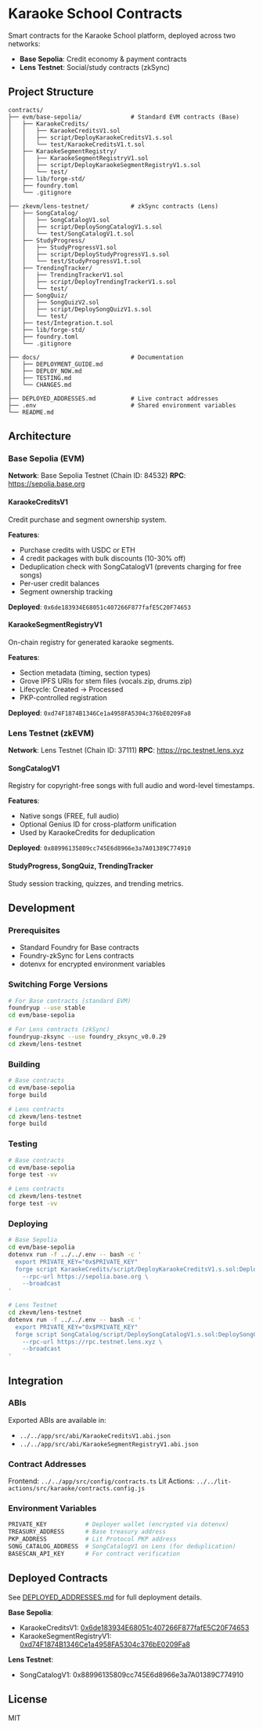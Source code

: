 # Karaoke School Contracts

Smart contracts for the Karaoke School platform, deployed across two networks:
- **Base Sepolia**: Credit economy & payment contracts
- **Lens Testnet**: Social/study contracts (zkSync)

## Project Structure

```
contracts/
├── evm/base-sepolia/              # Standard EVM contracts (Base)
│   ├── KaraokeCredits/
│   │   ├── KaraokeCreditsV1.sol
│   │   ├── script/DeployKaraokeCreditsV1.s.sol
│   │   └── test/KaraokeCreditsV1.t.sol
│   ├── KaraokeSegmentRegistry/
│   │   ├── KaraokeSegmentRegistryV1.sol
│   │   ├── script/DeployKaraokeSegmentRegistryV1.s.sol
│   │   └── test/
│   ├── lib/forge-std/
│   ├── foundry.toml
│   └── .gitignore
│
├── zkevm/lens-testnet/            # zkSync contracts (Lens)
│   ├── SongCatalog/
│   │   ├── SongCatalogV1.sol
│   │   ├── script/DeploySongCatalogV1.s.sol
│   │   └── test/SongCatalogV1.t.sol
│   ├── StudyProgress/
│   │   ├── StudyProgressV1.sol
│   │   ├── script/DeployStudyProgressV1.s.sol
│   │   └── test/StudyProgressV1.t.sol
│   ├── TrendingTracker/
│   │   ├── TrendingTrackerV1.sol
│   │   ├── script/DeployTrendingTrackerV1.s.sol
│   │   └── test/
│   ├── SongQuiz/
│   │   ├── SongQuizV2.sol
│   │   ├── script/DeploySongQuizV1.s.sol
│   │   └── test/
│   ├── test/Integration.t.sol
│   ├── lib/forge-std/
│   ├── foundry.toml
│   └── .gitignore
│
├── docs/                          # Documentation
│   ├── DEPLOYMENT_GUIDE.md
│   ├── DEPLOY_NOW.md
│   ├── TESTING.md
│   └── CHANGES.md
│
├── DEPLOYED_ADDRESSES.md          # Live contract addresses
├── .env                           # Shared environment variables
└── README.md
```

## Architecture

### Base Sepolia (EVM)
**Network**: Base Sepolia Testnet (Chain ID: 84532)
**RPC**: https://sepolia.base.org

#### KaraokeCreditsV1
Credit purchase and segment ownership system.

**Features**:
- Purchase credits with USDC or ETH
- 4 credit packages with bulk discounts (10-30% off)
- Deduplication check with SongCatalogV1 (prevents charging for free songs)
- Per-user credit balances
- Segment ownership tracking

**Deployed**: `0x6de183934E68051c407266F877fafE5C20F74653`

#### KaraokeSegmentRegistryV1
On-chain registry for generated karaoke segments.

**Features**:
- Section metadata (timing, section types)
- Grove IPFS URIs for stem files (vocals.zip, drums.zip)
- Lifecycle: Created → Processed
- PKP-controlled registration

**Deployed**: `0xd74F1874B1346Ce1a4958FA5304c376bE0209Fa8`

### Lens Testnet (zkEVM)
**Network**: Lens Testnet (Chain ID: 37111)
**RPC**: https://rpc.testnet.lens.xyz

#### SongCatalogV1
Registry for copyright-free songs with full audio and word-level timestamps.

**Features**:
- Native songs (FREE, full audio)
- Optional Genius ID for cross-platform unification
- Used by KaraokeCredits for deduplication

**Deployed**: `0x88996135809cc745E6d8966e3a7A01389C774910`

#### StudyProgress, SongQuiz, TrendingTracker
Study session tracking, quizzes, and trending metrics.

## Development

### Prerequisites
- Standard Foundry for Base contracts
- Foundry-zkSync for Lens contracts
- dotenvx for encrypted environment variables

### Switching Forge Versions

```bash
# For Base contracts (standard EVM)
foundryup --use stable
cd evm/base-sepolia

# For Lens contracts (zkSync)
foundryup-zksync --use foundry_zksync_v0.0.29
cd zkevm/lens-testnet
```

### Building

```bash
# Base contracts
cd evm/base-sepolia
forge build

# Lens contracts
cd zkevm/lens-testnet
forge build
```

### Testing

```bash
# Base contracts
cd evm/base-sepolia
forge test -vv

# Lens contracts
cd zkevm/lens-testnet
forge test -vv
```

### Deploying

```bash
# Base Sepolia
cd evm/base-sepolia
dotenvx run -f ../../.env -- bash -c '
  export PRIVATE_KEY="0x$PRIVATE_KEY"
  forge script KaraokeCredits/script/DeployKaraokeCreditsV1.s.sol:DeployKaraokeCreditsV1 \
    --rpc-url https://sepolia.base.org \
    --broadcast
'

# Lens Testnet
cd zkevm/lens-testnet
dotenvx run -f ../../.env -- bash -c '
  export PRIVATE_KEY="0x$PRIVATE_KEY"
  forge script SongCatalog/script/DeploySongCatalogV1.s.sol:DeploySongCatalogV1 \
    --rpc-url https://rpc.testnet.lens.xyz \
    --broadcast
'
```

## Integration

### ABIs
Exported ABIs are available in:
- `../../app/src/abi/KaraokeCreditsV1.abi.json`
- `../../app/src/abi/KaraokeSegmentRegistryV1.abi.json`

### Contract Addresses
Frontend: `../../app/src/config/contracts.ts`
Lit Actions: `../../lit-actions/src/karaoke/contracts.config.js`

### Environment Variables

```bash
PRIVATE_KEY           # Deployer wallet (encrypted via dotenvx)
TREASURY_ADDRESS      # Base treasury address
PKP_ADDRESS           # Lit Protocol PKP address
SONG_CATALOG_ADDRESS  # SongCatalogV1 on Lens (for deduplication)
BASESCAN_API_KEY      # For contract verification
```

## Deployed Contracts

See [DEPLOYED_ADDRESSES.md](./DEPLOYED_ADDRESSES.md) for full deployment details.

**Base Sepolia**:
- KaraokeCreditsV1: [0x6de183934E68051c407266F877fafE5C20F74653](https://sepolia.basescan.org/address/0x6de183934e68051c407266f877fafe5c20f74653)
- KaraokeSegmentRegistryV1: [0xd74F1874B1346Ce1a4958FA5304c376bE0209Fa8](https://sepolia.basescan.org/address/0xd74f1874b1346ce1a4958fa5304c376be0209fa8)

**Lens Testnet**:
- SongCatalogV1: 0x88996135809cc745E6d8966e3a7A01389C774910

## License

MIT
